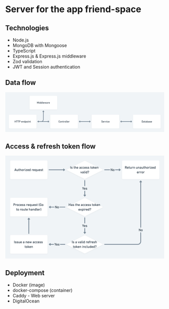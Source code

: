 # Server for the app friend-space

## Technologies

* Node.js
* MongoDB with Mongoose
* TypeScript
* Express.js & Express.js middleware
* Zod validation
* JWT and Session authentication

## Data flow

![data flow digram](./digrams/data-flow.png)

## Access & refresh token flow

![auth flow with token](./digrams/refresh-token-flow.png)

## Deployment

* Docker (image)
* docker-compose (container)
* Caddy - Web server
* DigitalOcean

